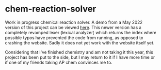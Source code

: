 # chem-reaction-solver

Work in progress chemical reaction solver. A demo from a May 2022 version of this project can be viewed [here](https://yellowly.github.io/githubpagesthing/). 
This newer version has a completely revamped lexer (lexical analyzer) which returns the index where possible typos have prevented the code from running, as opposed to crashing the website. Sadly it does not yet work with the website itself yet. 

Considering that I've finished chemistry and am not taking it this year, this project has been put to the side, but I may return to it if I have more time or if one of my friends taking AP chem convinces me to. 
